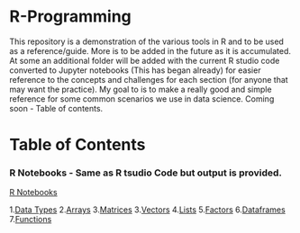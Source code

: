 # R-Programming
This repository is a demonstration of the various tools in R and to be used as a reference/guide. More is to be added in the future as it is accumulated. At some an additional folder will be added with the current R studio code converted to Jupyter notebooks (This has began already) for easier reference to the concepts and challenges for each section (for anyone that may want the practice). My goal to is to make a really good and simple reference for some common scenarios we use in data science. Coming soon - Table of contents.


# Table of Contents

### R Notebooks - Same as R tsudio Code but output is provided.
[R Notebooks](https://github.com/jkenney0501/R-Programming/tree/master/R-Notebooks)

 1.[Data Types](https://github.com/jkenney0501/R-Programming/blob/master/R-Notebooks/Data%20Types%20Notebook%20in%20R.ipynb)
 2.[Arrays](https://github.com/jkenney0501/R-Programming/blob/master/R-Notebooks/Arrays%20in%20R%20Notebook.ipynb)
 3.[Matrices](https://github.com/jkenney0501/R-Programming/blob/master/R-Notebooks/Matrix%20Notebook%20in%20R.ipynb)
 3.[Vectors](https://github.com/jkenney0501/R-Programming/blob/master/R-Notebooks/Vectors%20in%20R%20Notebook%20Examples.ipynb)
 4.[Lists](https://github.com/jkenney0501/R-Programming/blob/master/R-Notebooks/Lists%20Notebook%20in%20R.ipynb)
 5.[Factors]()
 6.[Dataframes](https://github.com/jkenney0501/R-Programming/blob/master/R-Notebooks/Dataframes%20Notebook%20in%20R.ipynb)
 7.[Functions](https://github.com/jkenney0501/R-Programming/blob/master/R-Notebooks/Functions-For-While-If-Else%20Notebook%20in%20R.ipynb)